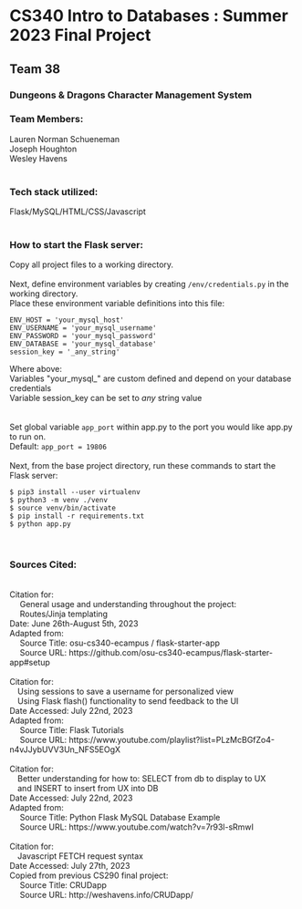 # CS340 Intro to Databases : Summer 2023 Final Project
## Team 38
### Dungeons & Dragons Character Management System

### Team Members:<br>
Lauren Norman Schueneman<br>
Joseph Houghton<br>
Wesley Havens<br><br>

### Tech stack utilized:<br>
Flask/MySQL/HTML/CSS/Javascript<br><br>

### How to start the Flask server:<br>

Copy all project files to a working directory.
<br><br>
Next, define environment variables by creating ```/env/credentials.py``` in the working directory.<br>
Place these environment variable definitions into this file:<br>
```
ENV_HOST = 'your_mysql_host'
ENV_USERNAME = 'your_mysql_username'
ENV_PASSWORD = 'your_mysql_password'
ENV_DATABASE = 'your_mysql_database'
session_key = '_any_string'
```
Where above:<br>
Variables "your_mysql_" are custom defined and depend on your database credentials<br>
Variable session_key can be set to <i>any</i> string value<br>
<br>
<br>
Set global variable ```app_port``` within app.py to the port you would like app.py to run on.
<br>
Default: ```app_port = 19806```
<br>
<br>
Next, from the base project directory, run these commands to start the Flask server:
```
$ pip3 install --user virtualenv
$ python3 -m venv ./venv
$ source venv/bin/activate
$ pip install -r requirements.txt
$ python app.py
```
<br>

### Sources Cited:
<br>
Citation for:<br>
&emsp; General usage and understanding throughout the project:<br>
&emsp; Routes/Jinja templating<br>
Date: June 26th-August 5th, 2023<br>
Adapted from:<br>
&emsp; Source Title: osu-cs340-ecampus / flask-starter-app<br>
&emsp; Source URL: https://github.com/osu-cs340-ecampus/flask-starter-app#setup
<br>
<br>
Citation for:<br>
&emsp;Using sessions to save a username for personalized view<br>
&emsp;Using Flask flash() functionality to send feedback to the UI<br>
Date Accessed: July 22nd, 2023<br>
Adapted from:<br>
&emsp; Source Title: Flask Tutorials<br>
&emsp; Source URL: https://www.youtube.com/playlist?list=PLzMcBGfZo4-n4vJJybUVV3Un_NFS5EOgX
<br>
<br>
Citation for:<br>
&emsp;Better understanding for how to: SELECT from db to display to UX<br>
&emsp;and INSERT to insert from UX into DB<br>
Date Accessed: July 22nd, 2023<br>
Adapted from:<br>
&emsp; Source Title: Python Flask MySQL Database Example<br>
&emsp; Source URL: https://www.youtube.com/watch?v=7r93l-sRmwI
<br>
<br>
Citation for:<br>
&emsp;Javascript FETCH request syntax<br>
Date Accessed: July 27th, 2023<br>
Copied from previous CS290 final project:<br>
&emsp; Source Title: CRUDapp<br>
&emsp; Source URL: http://weshavens.info/CRUDapp/